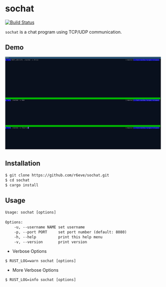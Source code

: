 sochat
======
[![Build Status][]][CI Results]

`sochat` is a chat program using TCP/UDP communication.

## Demo

![sochat-demo][]

## Installation

```console
$ git clone https://github.com/r6eve/sochat.git
$ cd sochat
$ cargo install
```

## Usage

```
Usage: sochat [options]

Options:
    -u, --username NAME set username
    -p, --port PORT     set port number (default: 8080)
    -h, --help          print this help menu
    -v, --version       print version
```

- Verbose Options

```console
$ RUST_LOG=warn sochat [options]
```

- More Verbose Options

```console
$ RUST_LOG=info sochat [options]
```

[Build Status]: https://travis-ci.org/r6eve/sochat.svg?branch=master
[CI Results]: https://travis-ci.org/r6eve/sochat
[sochat-demo]: https://raw.githubusercontent.com/r6eve/screenshots/master/sochat/sochat.gif

